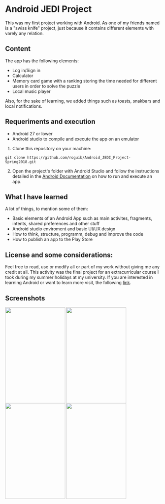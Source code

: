 # Android JEDI Project
This was my first project working with Android. As one of my friends named is a "swiss knife" project, just because it contains different elements with varely any relation.

## Content
The app has the following elements:
- Log in/Sign in
- Calculator
- Memory card game with a ranking storing the time needed for different users in order to solve the puzzle
- Local music player

Also, for the sake of learning, we added things such as toasts, snakbars and local notifications.

## Requeriments and execution
- Android 27 or lower
- Android studio to compile and execute the app on an emulator

1. Clone this repository on your machine:
```
git clone https://github.com/roguib/Android_JEDI_Project-Spring2018.git
```
2. Open the project's folder with Android Studio and follow the instructions detailed in the [Android Documentation](https://developer.android.com/studio/run/ "Android Documentation") on how to run and execute an app.

## What I have learned
A lot of things, to mention some of them:
- Basic elements of an Android App such as main activites, fragments, intents, shared preferences and other stuff
- Android studio enviroment and basic UI/UX design
- How to think, structure, programm, debug and improve the code
- How to publish an app to the Play Store

## License and some considerations:
Feel free to read, use or modify all or part of my work without giving me any credit at all. This activity was the final project for an extracurricular course I took during my summer holidays at my university.
If you are interested in learning Android or want to learn more visit, the following [link](http://android.jediupc.com/ "Jedi UPC").

## Screenshots

<img align = "left" width="195" height="310" src="https://user-images.githubusercontent.com/30463479/51902646-c35c3500-23ba-11e9-9d56-eb909f96167e.png">
<img align = "left" width="195" height="310" src="https://user-images.githubusercontent.com/30463479/51902683-d969f580-23ba-11e9-80f5-98e09bf75cf0.png">
<img align = "left" width="195" height="310" src="https://user-images.githubusercontent.com/30463479/51902719-ee468900-23ba-11e9-8304-472c153dfa2a.png">
<img align = "left" width="195" height="310" src="https://user-images.githubusercontent.com/30463479/51902739-fb637800-23ba-11e9-9409-038aefc5f24b.png">

